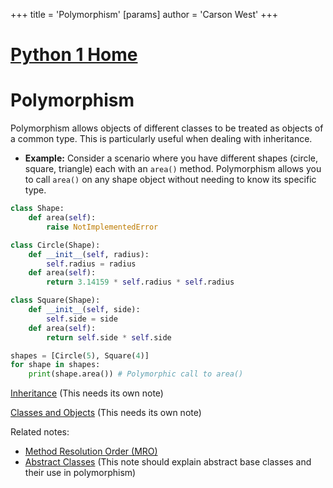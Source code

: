 +++
 title = 'Polymorphism'
[params]
	author = 'Carson West'
+++
# [Python 1 Home](./../python-1-home/)
# Polymorphism

Polymorphism allows objects of different classes to be treated as objects of a common type.  This is particularly useful when dealing with inheritance.

* **Example:**  Consider a scenario where you have different shapes (circle, square, triangle) each with an `area()` method.  Polymorphism allows you to call `area()` on any shape object without needing to know its specific type.

```python
class Shape:
    def area(self):
        raise NotImplementedError

class Circle(Shape):
    def __init__(self, radius):
        self.radius = radius
    def area(self):
        return 3.14159 * self.radius * self.radius

class Square(Shape):
    def __init__(self, side):
        self.side = side
    def area(self):
        return self.side * self.side

shapes = [Circle(5), Square(4)]
for shape in shapes:
    print(shape.area()) # Polymorphic call to area()
```

[Inheritance](./../inheritance/)  (This needs its own note)

[Classes and Objects](./../classes-and-objects/) (This needs its own note)


Related notes:

- [Method Resolution Order (MRO)](./../method-resolution-order-(mro)/)
- [Abstract Classes](./../abstract-classes/) (This note should explain abstract base classes and their use in polymorphism)

